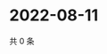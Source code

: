 # 2022-08-11

共 0 条

<!-- BEGIN WEIBO -->
<!-- 最后更新时间 Thu Aug 11 2022 18:18:17 GMT+0800 (China Standard Time) -->

<!-- END WEIBO -->
